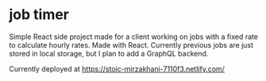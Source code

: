 # job timer

Simple React side project made for a client working on jobs with a fixed rate to calculate hourly rates.
Made with React. Currently previous jobs are just stored in local storage, but I plan to add a GraphQL backend.

Currently deployed at https://stoic-mirzakhani-7110f3.netlify.com/

